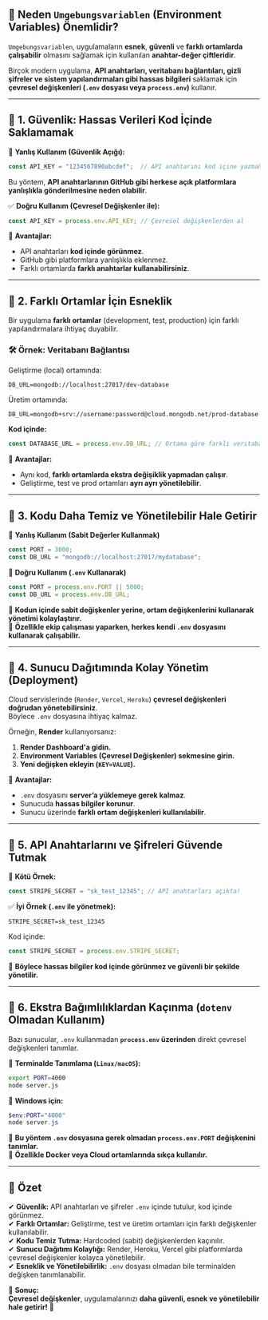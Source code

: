 ## **📌 Neden `Umgebungsvariablen` (Environment Variables) Önemlidir?**

`Umgebungsvariablen`, uygulamaların **esnek**, **güvenli** ve **farklı ortamlarda çalışabilir** olmasını sağlamak için kullanılan **anahtar-değer çiftleridir**.  

Birçok modern uygulama, **API anahtarları, veritabanı bağlantıları, gizli şifreler ve sistem yapılandırmaları gibi hassas bilgileri** saklamak için **çevresel değişkenleri (`.env` dosyası veya `process.env`)** kullanır.

---

## **📌 1. Güvenlik: Hassas Verileri Kod İçinde Saklamamak**
🚨 **Yanlış Kullanım (Güvenlik Açığı):**
```javascript
const API_KEY = "1234567890abcdef";  // API anahtarını kod içine yazmak güvenli değildir!
```
Bu yöntem, **API anahtarlarının GitHub gibi herkese açık platformlara yanlışlıkla gönderilmesine neden olabilir**.

✅ **Doğru Kullanım (Çevresel Değişkenler ile):**
```javascript
const API_KEY = process.env.API_KEY; // Çevresel değişkenlerden al
```
📌 **Avantajlar:**
- API anahtarları **kod içinde görünmez**.
- GitHub gibi platformlara yanlışlıkla eklenmez.
- Farklı ortamlarda **farklı anahtarlar kullanabilirsiniz**.

---

## **📌 2. Farklı Ortamlar İçin Esneklik**
Bir uygulama **farklı ortamlar** (development, test, production) için farklı yapılandırmalara ihtiyaç duyabilir.

### **🛠 Örnek: Veritabanı Bağlantısı**
Geliştirme (local) ortamında:
```env
DB_URL=mongodb://localhost:27017/dev-database
```
Üretim ortamında:
```env
DB_URL=mongodb+srv://username:password@cloud.mongodb.net/prod-database
```
**Kod içinde:**  
```javascript
const DATABASE_URL = process.env.DB_URL; // Ortama göre farklı veritabanı kullanılır
```
📌 **Avantajlar:**
- Aynı kod, **farklı ortamlarda ekstra değişiklik yapmadan çalışır**.
- Geliştirme, test ve prod ortamları **ayrı ayrı yönetilebilir**.

---

## **📌 3. Kodu Daha Temiz ve Yönetilebilir Hale Getirir**
📌 **Yanlış Kullanım (Sabit Değerler Kullanmak)**
```javascript
const PORT = 3000;
const DB_URL = "mongodb://localhost:27017/mydatabase";
```
📌 **Doğru Kullanım (`.env` Kullanarak)**
```javascript
const PORT = process.env.PORT || 5000;
const DB_URL = process.env.DB_URL;
```
🔹 **Kodun içinde sabit değişkenler yerine, ortam değişkenlerini kullanarak yönetimi kolaylaştırır.**  
🔹 **Özellikle ekip çalışması yaparken, herkes kendi `.env` dosyasını kullanarak çalışabilir.**

---

## **📌 4. Sunucu Dağıtımında Kolay Yönetim (Deployment)**
Cloud servislerinde (`Render`, `Vercel`, `Heroku`) **çevresel değişkenleri doğrudan yönetebilirsiniz**.  
Böylece `.env` dosyasına ihtiyaç kalmaz.

Örneğin, **Render** kullanıyorsanız:  
1. **Render Dashboard'a gidin.**
2. **Environment Variables (Çevresel Değişkenler) sekmesine girin.**
3. **Yeni değişken ekleyin (`KEY=VALUE`).**

📌 **Avantajlar:**
- `.env` dosyasını **server’a yüklemeye gerek kalmaz**.
- Sunucuda **hassas bilgiler korunur**.
- Sunucu üzerinde **farklı ortam değişkenleri kullanılabilir**.

---

## **📌 5. API Anahtarlarını ve Şifreleri Güvende Tutmak**
📌 **Kötü Örnek:**
```javascript
const STRIPE_SECRET = "sk_test_12345"; // API anahtarları açıkta!
```
✅ **İyi Örnek (`.env` ile yönetmek):**
```env
STRIPE_SECRET=sk_test_12345
```
Kod içinde:
```javascript
const STRIPE_SECRET = process.env.STRIPE_SECRET;
```
🔹 **Böylece hassas bilgiler kod içinde görünmez ve güvenli bir şekilde yönetilir.**

---

## **📌 6. Ekstra Bağımlılıklardan Kaçınma (`dotenv` Olmadan Kullanım)**
Bazı sunucular, `.env` kullanmadan **`process.env` üzerinden** direkt çevresel değişkenleri tanımlar.

📌 **Terminalde Tanımlama (`Linux/macOS`):**
```bash
export PORT=4000
node server.js
```
📌 **Windows için:**
```powershell
$env:PORT="4000"
node server.js
```
🔹 **Bu yöntem `.env` dosyasına gerek olmadan `process.env.PORT` değişkenini tanımlar.**  
🔹 **Özellikle Docker veya Cloud ortamlarında sıkça kullanılır.**

---

## **📌 Özet**
✔ **Güvenlik:** API anahtarları ve şifreler `.env` içinde tutulur, kod içinde görünmez.  
✔ **Farklı Ortamlar:** Geliştirme, test ve üretim ortamları için farklı değişkenler kullanılabilir.  
✔ **Kodu Temiz Tutma:** Hardcoded (sabit) değişkenlerden kaçınılır.  
✔ **Sunucu Dağıtımı Kolaylığı:** Render, Heroku, Vercel gibi platformlarda çevresel değişkenler kolayca yönetilebilir.  
✔ **Esneklik ve Yönetilebilirlik:** `.env` dosyası olmadan bile terminalden değişken tanımlanabilir.

🚀 **Sonuç:**  
**Çevresel değişkenler**, uygulamalarınızı **daha güvenli, esnek ve yönetilebilir hale getirir!** 🎯